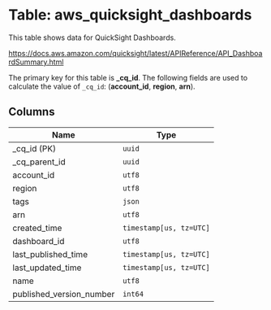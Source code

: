 # Table: aws_quicksight_dashboards

This table shows data for QuickSight Dashboards.

https://docs.aws.amazon.com/quicksight/latest/APIReference/API_DashboardSummary.html

The primary key for this table is **_cq_id**.
The following fields are used to calculate the value of `_cq_id`: (**account_id**, **region**, **arn**).

## Columns

| Name          | Type          |
| ------------- | ------------- |
|_cq_id (PK)|`uuid`|
|_cq_parent_id|`uuid`|
|account_id|`utf8`|
|region|`utf8`|
|tags|`json`|
|arn|`utf8`|
|created_time|`timestamp[us, tz=UTC]`|
|dashboard_id|`utf8`|
|last_published_time|`timestamp[us, tz=UTC]`|
|last_updated_time|`timestamp[us, tz=UTC]`|
|name|`utf8`|
|published_version_number|`int64`|
